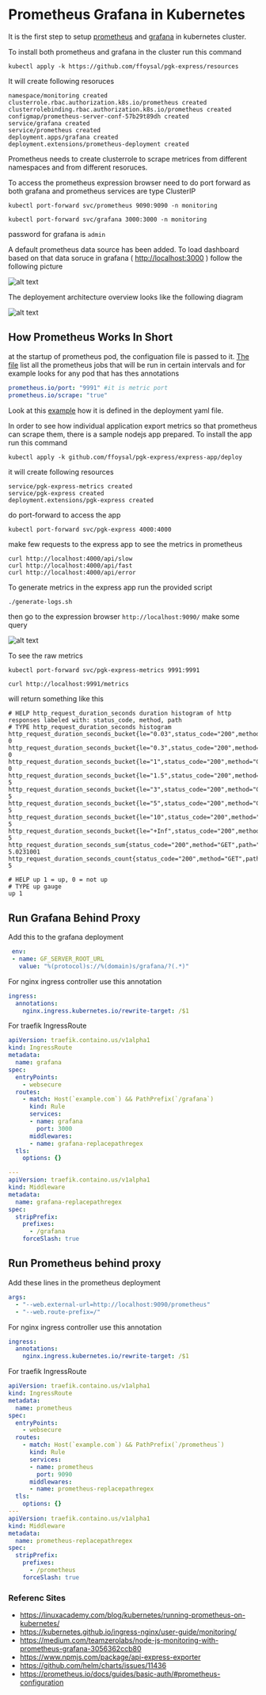 # Prometheus Grafana in Kubernetes

It is the first step to setup [prometheus](https://prometheus.io/) and [grafana](https://grafana.com/) in kubernetes cluster.

To install both prometheus and grafana in the cluster run this command

```console
kubectl apply -k https://github.com/ffoysal/pgk-express/resources
```

It will create following resoruces

```console
namespace/monitoring created
clusterrole.rbac.authorization.k8s.io/prometheus created
clusterrolebinding.rbac.authorization.k8s.io/prometheus created
configmap/prometheus-server-conf-57b29t89dh created
service/grafana created
service/prometheus created
deployment.apps/grafana created
deployment.extensions/prometheus-deployment created
```

Prometheus needs to create clusterrole to scrape metrices from different namespaces and from different resoruces.

To access the prometheus expression browser need to do port forward as both grafana and prometheus services are type ClusterIP

`kubectl port-forward svc/prometheus 9090:9090 -n monitoring`

`kubectl port-forward svc/grafana 3000:3000 -n monitoring`

password for grafana is `admin`

A default prometheus data source has been added. To load dashboard based on that data soruce in grafana ( [http://localhost:3000](http://localhost:3000) ) follow the following picture

![alt text](default-datasource.png)

The deployement architecture overview looks like the following diagram

![alt text](pgk-express.png)

## How Prometheus Works In Short

at the startup of prometheus pod, the configuation file is passed to it. [The file](./resources/prometheus/prometheus.yaml) list all the prometheus jobs that will be run in certain intervals and for example looks for any pod that has thes annotations

```yaml
prometheus.io/port: "9991" #it is metric port
prometheus.io/scrape: "true"
```

Look at this [example](express-app/deploy/deployment.yaml) how it is defined in the deployment yaml file.

In order to see how individual application export metrics so that prometheus can scrape them, there is a sample nodejs app prepared. To install the app run this command

```console
kubectl apply -k github.com/ffoysal/pgk-express/express-app/deploy
```

it will create following resources

```console
service/pgk-express-metrics created
service/pgk-express created
deployment.extensions/pgk-express created
```

do port-forward to access the app

```console
kubectl port-forward svc/pgk-express 4000:4000
```

make few requests to the express app to see the metrics in prometheus 

```console
curl http://localhost:4000/api/slow
curl http://localhost:4000/api/fast
curl http://localhost:4000/api/error
```

To generate metrics in the express app run the provided script

```sh
./generate-logs.sh
```

then go to the expression browser `http://localhost:9090/` make some query

![alt text](metric-example.png)

To see the raw metrics

```console
kubectl port-forward svc/pgk-express-metrics 9991:9991

curl http://localhost:9991/metrics
```

will return something like this

```console
# HELP http_request_duration_seconds duration histogram of http responses labeled with: status_code, method, path
# TYPE http_request_duration_seconds histogram
http_request_duration_seconds_bucket{le="0.03",status_code="200",method="GET",path="/api/slow"} 0
http_request_duration_seconds_bucket{le="0.3",status_code="200",method="GET",path="/api/slow"} 0
http_request_duration_seconds_bucket{le="1",status_code="200",method="GET",path="/api/slow"} 0
http_request_duration_seconds_bucket{le="1.5",status_code="200",method="GET",path="/api/slow"} 5
http_request_duration_seconds_bucket{le="3",status_code="200",method="GET",path="/api/slow"} 5
http_request_duration_seconds_bucket{le="5",status_code="200",method="GET",path="/api/slow"} 5
http_request_duration_seconds_bucket{le="10",status_code="200",method="GET",path="/api/slow"} 5
http_request_duration_seconds_bucket{le="+Inf",status_code="200",method="GET",path="/api/slow"} 5
http_request_duration_seconds_sum{status_code="200",method="GET",path="/api/slow"} 5.0231001
http_request_duration_seconds_count{status_code="200",method="GET",path="/api/slow"} 5

# HELP up 1 = up, 0 = not up
# TYPE up gauge
up 1
```

## Run Grafana Behind Proxy

Add this to the grafana deployment

```yaml
 env:
 - name: GF_SERVER_ROOT_URL
   value: "%(protocol)s://%(domain)s/grafana/?(.*)"
```

For nginx ingress controller use this annotation

```yaml
ingress:
  annotations:
    nginx.ingress.kubernetes.io/rewrite-target: /$1
```

For traefik IngressRoute

```yaml
apiVersion: traefik.containo.us/v1alpha1
kind: IngressRoute
metadata:
  name: grafana
spec:
  entryPoints:
    - websecure
  routes:
    - match: Host(`example.com`) && PathPrefix(`/grafana`)
      kind: Rule
      services:
      - name: grafana
        port: 3000
      middlewares:
      - name: grafana-replacepathregex
  tls:
    options: {}

---
apiVersion: traefik.containo.us/v1alpha1
kind: Middleware
metadata:
  name: grafana-replacepathregex
spec:
  stripPrefix:
    prefixes:
      - /grafana
    forceSlash: true
```

## Run Prometheus behind proxy

Add these lines in the prometheus deployment

```yaml
args:
  - "--web.external-url=http://localhost:9090/prometheus"
  - "--web.route-prefix=/"
```

For nginx ingress controller use this annotation

```yaml
ingress:
  annotations:
    nginx.ingress.kubernetes.io/rewrite-target: /$1
```

For traefik IngressRoute

```yaml
apiVersion: traefik.containo.us/v1alpha1
kind: IngressRoute
metadata:
  name: prometheus
spec:
  entryPoints:
    - websecure
  routes:
    - match: Host(`example.com`) && PathPrefix(`/prometheus`)
      kind: Rule
      services:
      - name: prometheus
        port: 9090
      middlewares:
      - name: prometheus-replacepathregex
  tls:
    options: {}
---
apiVersion: traefik.containo.us/v1alpha1
kind: Middleware
metadata:
  name: prometheus-replacepathregex
spec:
  stripPrefix:
    prefixes:
      - /prometheus
    forceSlash: true
```


### Referenc Sites

- https://linuxacademy.com/blog/kubernetes/running-prometheus-on-kubernetes/
- https://kubernetes.github.io/ingress-nginx/user-guide/monitoring/
- https://medium.com/teamzerolabs/node-js-monitoring-with-prometheus-grafana-3056362ccb80
- https://www.npmjs.com/package/api-express-exporter
- https://github.com/helm/charts/issues/11436
- https://prometheus.io/docs/guides/basic-auth/#prometheus-configuration